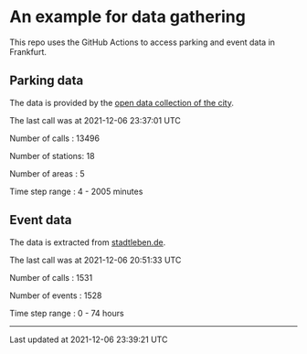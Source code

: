 # An example for data gathering

This repo uses the GitHub Actions to access parking and event data in Frankfurt.

## Parking data
The data is provided by the [open data collection of the city](https://www.offenedaten.frankfurt.de/).

The last call was at 2021-12-06 23:37:01 UTC

Number of calls   : 13496

Number of stations:    18

Number of areas   :     5

Time step range   :     4 -  2005 minutes


## Event data
The data is extracted from [stadtleben.de](https://stadtleben.de/frankfurt/).

The last call was at 2021-12-06 20:51:33 UTC

Number of calls   : 1531

Number of events  : 1528

Time step range   :    0 -   74 hours


----

Last updated at 2021-12-06 23:39:21 UTC
